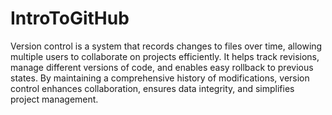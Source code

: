 # IntroToGitHub

Version control is a system that records changes to files over time, allowing multiple users to collaborate on projects efficiently. It helps track revisions, manage different versions of code, and enables easy rollback to previous states. By maintaining a comprehensive history of modifications, version control enhances collaboration, ensures data integrity, and simplifies project management.
